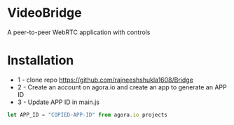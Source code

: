 # VideoBridge
A peer-to-peer WebRTC application with controls

# Installation
* 1 - clone repo https://github.com/rajneeshshukla1608/Bridge
* 2 - Create an account on agora.io and create an app to generate an APP ID
* 3 - Update APP ID in main.js
```javascript
let APP_ID = "COPIED-APP-ID" from agora.io projects
```


